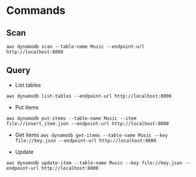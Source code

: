 # Commands

## Scan

`aws dynamodb scan --table-name Music --endpoint-url http://localhost:8000`

## Query

* List tables

`aws dynamodb list-tables --endpoint-url http://localhost:8000`

* Put items

`aws dynamodb put-items --table-name Music --item file://insert_item.json --endpoint-url http://localhost:8000`

* Get items
`aws dynamodb get-items --table-name Music --key file://key.json --endpoint-url http://localhost:8000`

* Update

`aws dynamodb update-item --table-name Music --key file://key.json --endpoint-url http://localhost:8000`
